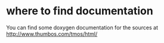 # where to find documentation #

You can find some doxygen documentation for the sources at http://www.thumbos.com/tmos/html/
